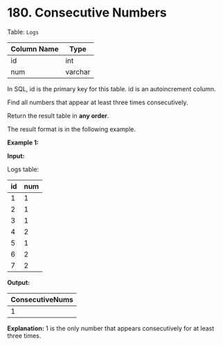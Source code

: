 # 180. Consecutive Numbers

Table: `Logs`

| Column Name | Type    |
| ----------- | ------- |
| id          | int     |
| num         | varchar |

In SQL, id is the primary key for this table.
id is an autoincrement column.
 
Find all numbers that appear at least three times consecutively.

Return the result table in **any order**.

The result format is in the following example.

**Example 1:**

**Input:** 

Logs table:

| id | num |
| -- | --- |
| 1  | 1   |
| 2  | 1   |
| 3  | 1   |
| 4  | 2   |
| 5  | 1   |
| 6  | 2   |
| 7  | 2   |

**Output:**

| ConsecutiveNums |
| --------------- |
| 1               |

**Explanation:** 1 is the only number that appears consecutively for at least three times.